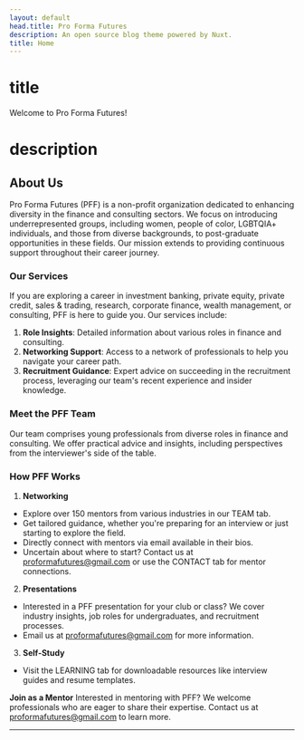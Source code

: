 ```yaml
---
layout: default
head.title: Pro Forma Futures
description: An open source blog theme powered by Nuxt.
title: Home
---
```


# title

Welcome to Pro Forma Futures!

# description

## **About Us**

Pro Forma Futures (PFF) is a non-profit organization dedicated to enhancing diversity in the finance and consulting sectors. We focus on introducing underrepresented groups, including women, people of color, LGBTQIA+ individuals, and those from diverse backgrounds, to post-graduate opportunities in these fields. Our mission extends to providing continuous support throughout their career journey.

### **Our Services**

If you are exploring a career in investment banking, private equity, private credit, sales & trading, research, corporate finance, wealth management, or consulting, PFF is here to guide you. Our services include:

1. **Role Insights**: Detailed information about various roles in finance and consulting.
2. **Networking Support**: Access to a network of professionals to help you navigate your career path.
3. **Recruitment Guidance**: Expert advice on succeeding in the recruitment process, leveraging our team's recent experience and insider knowledge.

### **Meet the PFF Team**

Our team comprises young professionals from diverse roles in finance and consulting. We offer practical advice and insights, including perspectives from the interviewer's side of the table.

### **How PFF Works**

1. **Networking**

  - Explore over 150 mentors from various industries in our TEAM tab.
  - Get tailored guidance, whether you're preparing for an interview or just starting to explore the field.
  - Directly connect with mentors via email available in their bios.
  - Uncertain about where to start? Contact us at proformafutures@gmail.com or use the CONTACT tab for mentor connections.

2. **Presentations**

  - Interested in a PFF presentation for your club or class? We cover industry insights, job roles for undergraduates, and recruitment processes.
  - Email us at proformafutures@gmail.com for more information.

3. **Self-Study**

  - Visit the LEARNING tab for downloadable resources like interview guides and resume templates.

**Join as a Mentor** Interested in mentoring with PFF? We welcome professionals who are eager to share their expertise. Contact us at proformafutures@gmail.com to learn more.

--------------------------------------------------------------------------------
